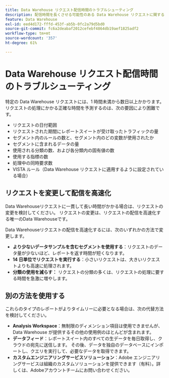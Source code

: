 ```yaml
---
title: Data Warehouse リクエスト配信時間のトラブルシューティング
description: 配信時間を長くさせる可能性のある Data Warehouse リクエストに関する潜在的な問題を特定します。
feature: Data Warehouse
exl-id: eed4d172-fffd-453f-ab5b-0fc2a79d5bd0
source-git-commit: fc6a2deabaf2012cefebf4864db19aef1825adf2
workflow-type: tm+mt
source-wordcount: '357'
ht-degree: 61%

---
```


# Data Warehouse リクエスト配信時間のトラブルシューティング

特定の Data Warehouse リクエストには、1 時間未満から数日以上かかります。リクエストの処理にかかる正確な時間を予測するのは、次の要因により困難です。

* リクエストの日付範囲
* リクエストされた期間にレポートスイートが受け取ったトラフィックの量
* セグメント内のルールの数と、セグメント内のどの変数が使用されたか
* セグメントに含まれるデータの量
* 使用される分類の数、および各分類内の固有値の数
* 使用する指標の数
* 処理中の同時要求数
* VISTA ルール（Data Warehouse リクエストに適用するように設定されている場合）

## リクエストを変更して配信を高速化

Data Warehouseリクエストに一貫して長い時間がかかる場合は、リクエストの変更を検討してください。 リクエストの変更は、リクエストの配信を高速化する唯一のData Warehouseです。

Data Warehouseリクエストの配信を高速化するには、次のいずれかの方法で変更します。

* **より少ないデータサンプルを含むセグメントを使用する**：リクエストのデータ量が少ないほど、レポートを返す時間が短くなります。
* **14 日単位でリクエストを実行する**：小さいリクエストは、大きいリクエストよりも高速に処理されます。
* **分類の使用を減らす：** リクエストの分類の多くは、リクエストの処理に要する時間を急激に増やします。

## 別の方法を使用する

これらのタイプのレポートがよりタイムリーに必要となる場合は、次の代替方法を検討してください。

* **Analysis Workspace**：無制限のディメンション項目は使用できませんが、Data Warehouse が提供するその他の使用例のほとんどが含まれます。
* **データフィード**：レポートスイート内のすべての生データを毎日取得し、クラウドの宛先に送信します。 その後、データを独自のデータベースにインポートし、クエリを実行して、必要なデータを取得できます。
* **カスタムエンジニアリングサービスソリューション**：Adobe エンジニアリングサービスは組織のカスタムソリューションを提供できます（有料）。詳しくは、Adobeアカウントチームにお問い合わせください。
